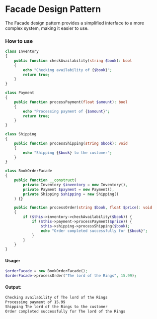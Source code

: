 # Facade Design Pattern
The Facade design pattern provides a simplified interface to a more complex system, making it easier to use.

### How to use
```php
class Inventory
{
    public function checkAvailability(string $book): bool
    {
        echo "Checking availability of {$book}";
        return true;
    }
}
```

```php
class Payment
{
    public function processPayment(float $amount): bool
    {
        echo "Processing payment of {$amount}";
        return true;
    }
}
```

```php
class Shipping
{
    public function processShipping(string $book): void
    {
        echo "Shipping {$book} to the customer";
    }
}
```

```php
class BookOrderFacade
{
    public function __construct(
        private Inventory $inventory = new Inventory(),
        private Payment $payment = new Payment(),
        private Shipping $shipping = new Shipping()
    ) {}

    public function processOrder(string $book, float $price): void
    {
        if ($this->inventory->checkAvailability($book)) {
            if ($this->payment->processPayment($price)) {
                $this->shipping->processShipping($book);
                echo "Order completed successfully for {$book}";
            }
        }
    }
}
```

#### Usage:
```php
$orderFacade = new BookOrderFacade();
$orderFacade->processOrder("The lord of the Rings", 15.99);
```

#### Output:
```txt
Checking availability of The lord of the Rings
Processing payment of 15.99
Shipping The lord of the Rings to the customer
Order completed successfully for The lord of the Rings
```
